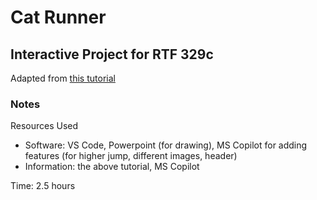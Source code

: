 # Cat Runner

## Interactive Project for RTF 329c

Adapted from [this tutorial](https://www.codinn.dev/projects/react-dinosaur-game)

### Notes

Resources Used
 * Software: VS Code, Powerpoint (for drawing), MS Copilot for adding features (for higher jump, different images, header)
 * Information: the above tutorial, MS Copilot

Time: 2.5 hours
